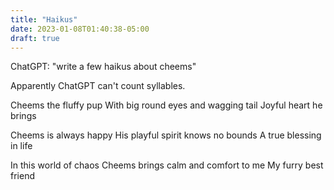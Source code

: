 ```yaml
---
title: "Haikus"
date: 2023-01-08T01:40:38-05:00
draft: true
---
```


ChatGPT: "write a few haikus about cheems"

Apparently ChatGPT can't count syllables.

Cheems the fluffy pup
With big round eyes and wagging tail
Joyful heart he brings

Cheems is always happy
His playful spirit knows no bounds
A true blessing in life

In this world of chaos
Cheems brings calm and comfort to me
My furry best friend
